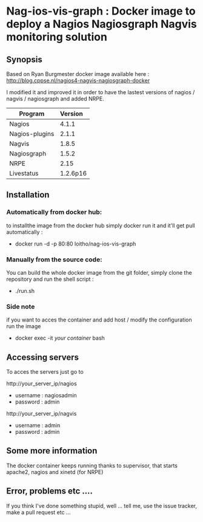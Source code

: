 # Nag-ios-vis-graph : Docker image to deploy a Nagios Nagiosgraph Nagvis monitoring solution 

## Synopsis

Based on Ryan Burgmester docker image available here : http://blog.cppse.nl/nagios4-nagvis-nagiosgraph-docker

I modified it and improved it in order to have the lastest versions of nagios / nagvis / nagiosgraph and added NRPE.


| Program          | Version   |
| ---------------- |:----------|
| Nagios           | 4.1.1     |
| Nagios-plugins   | 2.1.1     |
| Nagvis           | 1.8.5     |
| Nagiosgraph      | 1.5.2     |
| NRPE             | 2.15      |
| Livestatus       | 1.2.6p16  |



## Installation

### Automatically from docker hub:
to installthe image from the docker hub simply docker run it and it'll get pull automatically : 
* docker run -d -p 80:80 loitho/nag-ios-vis-graph

### Manually from the source code:
You can build the whole docker image from the git folder, simply clone the repository and run the shell script :
* ./run.sh 

### Side note 
if you want to acces the container and add host / modify the configuration run the image 
* docker exec -it *your container* bash

## Accessing servers

To acces the servers just go to 

http://your_server_ip/nagios
* username : nagiosadmin
* password : admin

http://your_server_ip/nagvis
* username : admin
* password : admin


## Some more information

The docker container keeps running thanks to supervisor, that starts apache2, nagios and xinetd (for NRPE) 

## Error, problems etc ....

If you think I've done something stupid, well ... tell me, use the issue tracker, make a pull request etc ...



